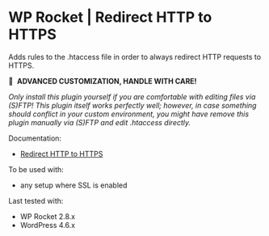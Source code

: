 # WP Rocket | Redirect HTTP to HTTPS

Adds rules to the .htaccess file in order to always redirect HTTP requests to HTTPS.

🚧&#160;&#160;**ADVANCED CUSTOMIZATION, HANDLE WITH CARE!**

_Only install this plugin yourself if you are comfortable with editing files via (S)FTP! This plugin itself works perfectly well; however, in case something should conflict in your custom environment, you might have remove this plugin manually via (S)FTP and edit .htaccess directly._

Documentation:
* [Redirect HTTP to HTTPS](http://docs.wp-rocket.me/article/57-redirect-http-to-https)

To be used with:
* any setup where SSL is enabled

Last tested with:
* WP Rocket 2.8.x
* WordPress 4.6.x
